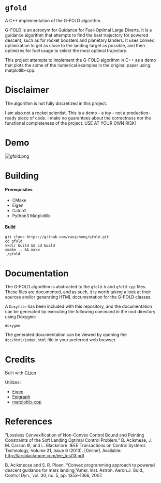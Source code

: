 # `gfold`

A C++ implementation of the G-FOLD algorithm.

G-FOLD is an acronym for Guidance for Fuel-Optimal Large
Diverts. It is a guidance algorithm that attempts to find
the best trajectory for powered descent, such as for rocket
boosters and planetary landers. It uses convex optimization
to get as close to the landing target as possible, and then
optimizes for fuel usage to select the most optimal
trajectory.

This project attempts to implement the G-FOLD algorithm in
C++ as a demo that plots the some of the numerical examples
in the original paper using matplotlib-cpp.

# Disclaimer

The algorithm is not fully discretized in this project.

I am also not a rocket scientist. This is a demo - a toy -
not a production-ready piece of code. I make no guarantees
about the correctness nor the functional completeness of
the project. USE AT YOUR OWN RISK!

# Demo

![gfold.png](https://i.postimg.cc/gJDTqd4T/gfold.png)

# Building

#### Prerequisites

  * CMake
  * Eigen
  * Catch2
  * Python3 Matplotlib

#### Build

``` shell
git clone https://github.com/caojohnny/gfold.git
cd gfold
mkdir build && cd build
cmake .. && make
./gfold
```

# Documentation

The G-FOLD algorithm is abstracted to the `gfold.h` and
`gfold.cpp` files. These files are documented, and as such,
it is worth taking a look at their sources and/or
generating HTML documentation for the G-FOLD classes.

A `Doxyfile` has been included with this repository, and
the documentation can be generated by executing the
following command in the root directory using Doxygen:

``` shell
doxygen
```

The generated documentation can be viewed by opening the
`doc/html/index.html` file in your preferred web browser.

# Credits

Built with [CLion](https://www.jetbrains.com/clion/)

Utilizes:

  * [Eigen](https://eigen.tuxfamily.org/)
  * [Epigraph](https://github.com/EmbersArc/Epigraph)
  * [matplotlib-cpp](https://github.com/lava/matplotlib-cpp)

# References

"Lossless Convexification of Non-Convex Control Bound and
Pointing Constraints of the Soft Landing Optimal Control
Problem." B. Acikmese, J. M. Carson III, and L. Blackmore.
IEEE Transactions on Control Systems Technology, Volume 21,
Issue 6 (2013). [Online]. Available: 
http://larsblackmore.com/iee_tcst13.pdf

B. Acikmecse and S. R. Ploen, "Convex programming approach
to powered descent guidance for mars landing,"Amer. Inst.
Astron. Aeron.J. Guid., Control Dyn., vol. 30, no. 5, pp.
1353–1366, 2007.
